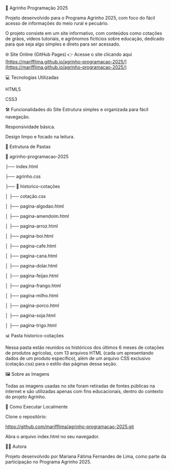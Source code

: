 🌱 Agrinho Programação 2025

Projeto desenvolvido para o Programa Agrinho 2025, com foco do fácil acesso de informações do meio rural e pecuário.

O projeto consiste em um site informativo, com conteúdos como cotações de grãos, vídeos tutoriais, e agrônomos fictícios sobre educação, dedicado para que seja algo simples e direto para ser acessado.


🌐 Site Online (GitHub Pages)
👉 Acesse o site clicando aqui
[https://marifflima.github.io/agrinho-programacao-2025/](https://marifflima.github.io/agrinho-programacao-2025/)


💻 Tecnologias Utilizadas

HTML5

CSS3


🛠️ Funcionalidades do Site
Estrutura simples e organizada para fácil navegação.

Responsividade básica.

Design limpo e focado na leitura.


📂 Estrutura de Pastas

📁 agrinho-programacao-2025

├── index.html

├── agrinho.css

   ├── 📁 historico-cotações

   │   ├── cotação.css

   │   ├── pagina-algodao.html

   │   ├── pagina-amendoim.html

   │   ├── pagina-arroz.html

   │   ├── pagina-boi.html

   │   ├── pagina-cafe.html

   │   ├── pagina-cana.html

   │   ├── pagina-dolar.html

   │   ├── pagina-feijao.html

   │   ├── pagina-frango.html

   │   ├── pagina-milho.html

   │   ├── pagina-porco.html

   │   ├── pagina-soja.html

   │   ├── pagina-trigo.html



📊 Pasta historico-cotações

Nessa pasta estão reunidos os históricos dos últimos 6 meses de cotações de produtos agrícolas, com 13 arquivos HTML (cada um apresentando dados de um produto específico), além de um arquivo CSS exclusivo (cotação.css) para o estilo das páginas dessa seção.

🖼️ Sobre as Imagens

Todas as imagens usadas no site foram retiradas de fontes públicas na internet e são utilizadas apenas com fins educacionais, dentro do contexto do projeto Agrinho.

🌟 Como Executar Localmente

Clone o repositório:

https://github.com/marifflima/agrinho-programacao-2025.git

Abra o arquivo index.html no seu navegador.

👩‍💻 Autora

Projeto desenvolvido por Mariana Fátima Fernandes de Lima, como parte da participação no Programa Agrinho 2025.
